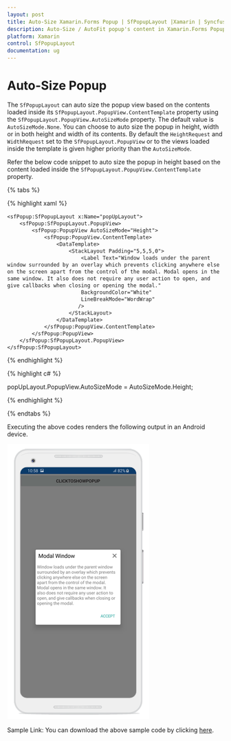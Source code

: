 ```yaml
---
layout: post
title: Auto-Size Xamarin.Forms Popup | SfPopupLayout |Xamarin | Syncfusion
description: Auto-Size / AutoFit popup's content in Xamarin.Forms PopupLayout.
platform: Xamarin
control: SfPopupLayout
documentation: ug
--- 
```


# Auto-Size Popup

The `SfPopupLayout` can auto size the popup view based on the contents loaded inside its `SfPopupLayout.PopupView.ContentTemplate` property using the `SfPopupLayout.PopupView.AutoSizeMode` property. The default value is `AutoSizeMode.None`. You can choose to auto size the popup in height, width or in both height and width of its contents. By default the `HeightRequest` and `WidthRequest` set to the `SfPopupLayout.PopupView` or to the views loaded inside the template is given higher priority than the `AutoSizeMode`.

Refer the below code snippet to auto size the popup in height based on the content loaded inside the `SfPopupLayout.PopupView.ContentTemplate` property.

{% tabs %}

{% highlight xaml %}

    <sfPopup:SfPopupLayout x:Name="popUpLayout">
        <sfPopup:SfPopupLayout.PopupView>
            <sfPopup:PopupView AutoSizeMode="Height">
                <sfPopup:PopupView.ContentTemplate>
                    <DataTemplate>
                        <StackLayout Padding="5,5,5,0">
                            <Label Text="Window loads under the parent window surrounded by an overlay which prevents clicking anywhere else on the screen apart from the control of the modal. Modal opens in the same window. It also does not require any user action to open, and give callbacks when closing or opening the modal."
                            BackgroundColor="White"
                            LineBreakMode="WordWrap"
                           />
                        </StackLayout>
                    </DataTemplate>
                </sfPopup:PopupView.ContentTemplate>
            </sfPopup:PopupView>
        </sfPopup:SfPopupLayout.PopupView>
    </sfPopup:SfPopupLayout>

{% endhighlight %}

{% highlight c# %}

popUpLayout.PopupView.AutoSizeMode = AutoSizeMode.Height;

{% endhighlight %}

{% endtabs %}

Executing the above codes renders the following output in an Android device.

![Auto height in Xamarin.Forms Popup](PopupLayout_images/PopupView_AutoSize_Height.png)

Sample Link: You can download the above sample code by clicking [here](http://www.syncfusion.com/downloads/support/directtrac/general/ze/AutoSize_SfPopuplayout1703576210).